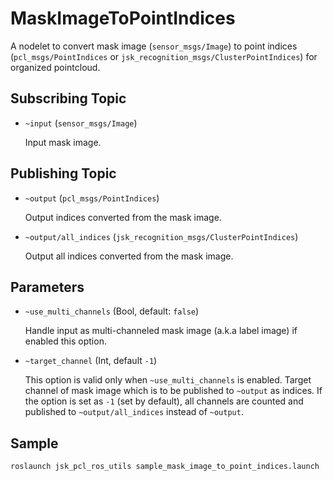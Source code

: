 # MaskImageToPointIndices
A nodelet to convert mask image (`sensor_msgs/Image`) to point indices
(`pcl_msgs/PointIndices` or `jsk_recognition_msgs/ClusterPointIndices`) for
organized pointcloud.

## Subscribing Topic
* `~input` (`sensor_msgs/Image`)

  Input mask image.

## Publishing Topic
* `~output` (`pcl_msgs/PointIndices`)

  Output indices converted from the mask image.

* `~output/all_indices` (`jsk_recognition_msgs/ClusterPointIndices`)

  Output all indices converted from the mask image.

## Parameters
* `~use_multi_channels` (Bool, default: `false`)

  Handle input as multi-channeled mask image (a.k.a label image) if enabled this option.

* `~target_channel` (Int, default `-1`)

  This option is valid only when `~use_multi_channels` is enabled.
  Target channel of mask image which is to be published to `~output` as indices.
  If the option is set as `-1` (set by default), all channels are counted
  and published to `~output/all_indices` instead of `~output`.


## Sample

```bash
roslaunch jsk_pcl_ros_utils sample_mask_image_to_point_indices.launch
```
